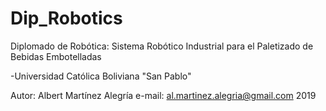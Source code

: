 # Dip_Robotics
Diplomado de Robótica: Sistema Robótico Industrial para el Paletizado de Bebidas Embotelladas

-Universidad Católica Boliviana "San Pablo"

Autor: Albert Martínez Alegría
e-mail: al.martinez.alegria@gmail.com
2019
